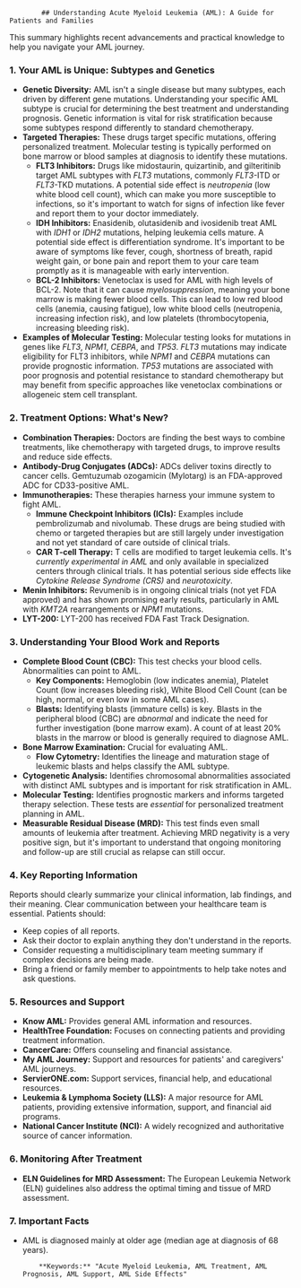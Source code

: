 
            ## Understanding Acute Myeloid Leukemia (AML): A Guide for Patients and Families

This summary highlights recent advancements and practical knowledge to help you navigate your AML journey.

### 1. Your AML is Unique: Subtypes and Genetics

*   **Genetic Diversity:** AML isn't a single disease but many subtypes, each driven by different gene mutations. Understanding your specific AML subtype is crucial for determining the best treatment and understanding prognosis. Genetic information is vital for risk stratification because some subtypes respond differently to standard chemotherapy.
*   **Targeted Therapies:** These drugs target specific mutations, offering personalized treatment. Molecular testing is typically performed on bone marrow or blood samples at diagnosis to identify these mutations.
    *   **FLT3 Inhibitors:** Drugs like midostaurin, quizartinib, and gilteritinib target AML subtypes with *FLT3* mutations, commonly *FLT3*-ITD or *FLT3*-TKD mutations. A potential side effect is *neutropenia* (low white blood cell count), which can make you more susceptible to infections, so it's important to watch for signs of infection like fever and report them to your doctor immediately.
    *   **IDH Inhibitors:** Enasidenib, olutasidenib and ivosidenib treat AML with *IDH1* or *IDH2* mutations, helping leukemia cells mature. A potential side effect is differentiation syndrome. It's important to be aware of symptoms like fever, cough, shortness of breath, rapid weight gain, or bone pain and report them to your care team promptly as it is manageable with early intervention.
    *   **BCL-2 Inhibitors:** Venetoclax is used for AML with high levels of BCL-2. Note that it can cause *myelosuppression*, meaning your bone marrow is making fewer blood cells. This can lead to low red blood cells (anemia, causing fatigue), low white blood cells (neutropenia, increasing infection risk), and low platelets (thrombocytopenia, increasing bleeding risk).
*   **Examples of Molecular Testing:** Molecular testing looks for mutations in genes like *FLT3*, *NPM1*, *CEBPA*, and *TP53*. *FLT3* mutations may indicate eligibility for FLT3 inhibitors, while *NPM1* and *CEBPA* mutations can provide prognostic information. *TP53* mutations are associated with poor prognosis and potential resistance to standard chemotherapy but may benefit from specific approaches like venetoclax combinations or allogeneic stem cell transplant.

### 2. Treatment Options: What's New?

*   **Combination Therapies:** Doctors are finding the best ways to combine treatments, like chemotherapy with targeted drugs, to improve results and reduce side effects.
*   **Antibody-Drug Conjugates (ADCs):** ADCs deliver toxins directly to cancer cells. Gemtuzumab ozogamicin (Mylotarg) is an FDA-approved ADC for CD33-positive AML.
*   **Immunotherapies:** These therapies harness your immune system to fight AML.
    *   **Immune Checkpoint Inhibitors (ICIs):** Examples include pembrolizumab and nivolumab. These drugs are being studied with chemo or targeted therapies but are still largely under investigation and not yet standard of care outside of clinical trials.
    *   **CAR T-cell Therapy:** T cells are modified to target leukemia cells. It's *currently experimental in AML* and only available in specialized centers through clinical trials. It has potential serious side effects like *Cytokine Release Syndrome (CRS)* and *neurotoxicity*.
*   **Menin Inhibitors:** Revumenib is in ongoing clinical trials (not yet FDA approved) and has shown promising early results, particularly in AML with *KMT2A* rearrangements or *NPM1* mutations.
*   **LYT-200:** LYT-200 has received FDA Fast Track Designation.

### 3. Understanding Your Blood Work and Reports

*   **Complete Blood Count (CBC):** This test checks your blood cells. Abnormalities can point to AML.
    *   **Key Components:** Hemoglobin (low indicates anemia), Platelet Count (low increases bleeding risk), White Blood Cell Count (can be high, normal, or even low in some AML cases).
    *   **Blasts:** Identifying blasts (immature cells) is key. Blasts in the peripheral blood (CBC) are *abnormal* and indicate the need for further investigation (bone marrow exam). A count of at least 20% blasts in the marrow or blood is generally required to diagnose AML.
*   **Bone Marrow Examination:** Crucial for evaluating AML.
    *   **Flow Cytometry:** Identifies the lineage and maturation stage of leukemic blasts and helps classify the AML subtype.
*   **Cytogenetic Analysis:** Identifies chromosomal abnormalities associated with distinct AML subtypes and is important for risk stratification in AML.
*   **Molecular Testing:** Identifies prognostic markers and informs targeted therapy selection. These tests are *essential* for personalized treatment planning in AML.
*   **Measurable Residual Disease (MRD):** This test finds even small amounts of leukemia after treatment. Achieving MRD negativity is a very positive sign, but it's important to understand that ongoing monitoring and follow-up are still crucial as relapse can still occur.

### 4. Key Reporting Information

Reports should clearly summarize your clinical information, lab findings, and their meaning. Clear communication between your healthcare team is essential. Patients should:

*   Keep copies of all reports.
*   Ask their doctor to explain anything they don't understand in the reports.
*   Consider requesting a multidisciplinary team meeting summary if complex decisions are being made.
*   Bring a friend or family member to appointments to help take notes and ask questions.

### 5. Resources and Support

*   **Know AML:** Provides general AML information and resources.
*   **HealthTree Foundation:** Focuses on connecting patients and providing treatment information.
*   **CancerCare:** Offers counseling and financial assistance.
*   **My AML Journey:** Support and resources for patients' and caregivers' AML journeys.
*   **ServierONE.com:** Support services, financial help, and educational resources.
*   **Leukemia & Lymphoma Society (LLS):** A major resource for AML patients, providing extensive information, support, and financial aid programs.
*   **National Cancer Institute (NCI):** A widely recognized and authoritative source of cancer information.

### 6. Monitoring After Treatment

*   **ELN Guidelines for MRD Assessment:** The European Leukemia Network (ELN) guidelines also address the optimal timing and tissue of MRD assessment.

### 7. Important Facts

*   AML is diagnosed mainly at older age (median age at diagnosis of 68 years).

            **Keywords:** "Acute Myeloid Leukemia, AML Treatment, AML Prognosis, AML Support, AML Side Effects"
            